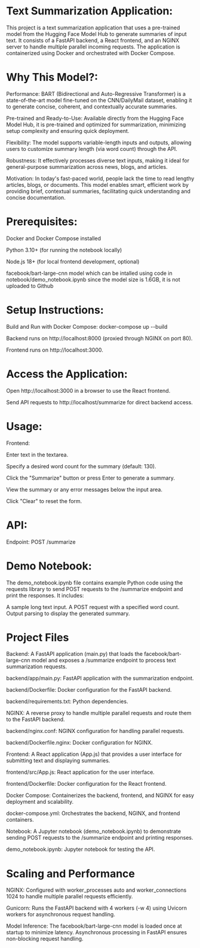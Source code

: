# Text Summarization Application:
This project is a text summarization application that uses a pre-trained model from the Hugging Face Model Hub to generate summaries of input text. It consists of a FastAPI backend, a React frontend, and an NGINX server to handle multiple parallel incoming requests. The application is containerized using Docker and orchestrated with Docker Compose.

# Why This Model?:
Performance: BART (Bidirectional and Auto-Regressive Transformer) is a state-of-the-art model fine-tuned on the CNN/DailyMail dataset, enabling it to generate concise, coherent, and contextually accurate summaries.

Pre-trained and Ready-to-Use: Available directly from the Hugging Face Model Hub, it is pre-trained and optimized for summarization, minimizing setup complexity and ensuring quick deployment.

Flexibility: The model supports variable-length inputs and outputs, allowing users to customize summary length (via word count) through the API.

Robustness: It effectively processes diverse text inputs, making it ideal for general-purpose summarization across news, blogs, and articles.

Motivation: In today's fast-paced world, people lack the time to read lengthy articles, blogs, or documents. This model enables smart, efficient work by providing brief, contextual summaries, facilitating quick understanding and concise documentation.

# Prerequisites:

Docker and Docker Compose installed

Python 3.10+ (for running the notebook locally)

Node.js 18+ (for local frontend development, optional)

facebook/bart-large-cnn model which can be intalled using code in notebook/demo_notebook.ipynb
since the model size is 1.6GB, it is not uploaded to Github

# Setup Instructions:
Build and Run with Docker Compose: docker-compose up --build

Backend runs on http://localhost:8000 (proxied through NGINX on port 80).

Frontend runs on http://localhost:3000.

# Access the Application:

Open http://localhost:3000 in a browser to use the React frontend.

Send API requests to http://localhost/summarize for direct backend access.

# Usage:

Frontend:

Enter text in the textarea.

Specify a desired word count for the summary (default: 130).

Click the "Summarize" button or press Enter to generate a summary.

View the summary or any error messages below the input area.

Click "Clear" to reset the form.

# API:

Endpoint: POST /summarize

# Demo Notebook: 
The demo_notebook.ipynb file contains example Python code using the requests library to send POST requests to the /summarize endpoint and print the responses. It includes:

A sample long text input.
A POST request with a specified word count.
Output parsing to display the generated summary.

# Project Files

Backend: A FastAPI application (main.py) that loads the facebook/bart-large-cnn model and exposes a /summarize endpoint to process text summarization requests.

backend/app/main.py: FastAPI application with the summarization endpoint.

backend/Dockerfile: Docker configuration for the FastAPI backend.

backend/requirements.txt: Python dependencies.

NGINX: A reverse proxy to handle multiple parallel requests and route them to the FastAPI backend.

backend/nginx.conf: NGINX configuration for handling parallel requests.

backend/Dockerfile.nginx: Docker configuration for NGINX.

Frontend: A React application (App.js) that provides a user interface for submitting text and displaying summaries.

frontend/src/App.js: React application for the user interface.

frontend/Dockerfile: Docker configuration for the React frontend.

Docker Compose: Containerizes the backend, frontend, and NGINX for easy deployment and scalability.

docker-compose.yml: Orchestrates the backend, NGINX, and frontend containers.

Notebook: A Jupyter notebook (demo_notebook.ipynb) to demonstrate sending POST requests to the /summarize endpoint and printing responses.

demo_notebook.ipynb: Jupyter notebook for testing the API.


# Scaling and Performance
NGINX: Configured with worker_processes auto and worker_connections 1024 to handle multiple parallel requests efficiently.

Gunicorn: Runs the FastAPI backend with 4 workers (-w 4) using Uvicorn workers for asynchronous request handling.

Model Inference: The facebook/bart-large-cnn model is loaded once at startup to minimize latency. Asynchronous processing in FastAPI ensures non-blocking request handling.
